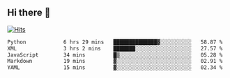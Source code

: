 ## Hi there 👋

<!--
**alihaqberdi/alihaqberdi** is a ✨ _special_ ✨ repository because its `README.md` (this file) appears on your GitHub profile.

Here are some ideas to get you started:

- 🔭 I’m currently working on ...
- 🌱 I’m currently learning ...
- 👯 I’m looking to collaborate on ...
- 🤔 I’m looking for help with ...
- 💬 Ask me about ...
- 📫 How to reach me: ...
- 😄 Pronouns: ...
- ⚡ Fun fact: ...
-->

[![Hits](https://hits.sh/github.com/alihaqberdi.svg)](https://hits.sh/github.com/alihaqberdi/)

<!--START_SECTION:waka-->

```txt
Python            6 hrs 29 mins   ██████████████▓░░░░░░░░░░   58.87 %
XML               3 hrs 2 mins    ███████░░░░░░░░░░░░░░░░░░   27.57 %
JavaScript        34 mins         █▒░░░░░░░░░░░░░░░░░░░░░░░   05.28 %
Markdown          19 mins         ▓░░░░░░░░░░░░░░░░░░░░░░░░   02.91 %
YAML              15 mins         ▓░░░░░░░░░░░░░░░░░░░░░░░░   02.34 %
```

<!--END_SECTION:waka-->
